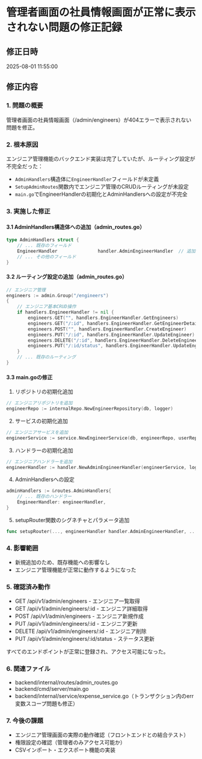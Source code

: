 # 管理者画面の社員情報画面が正常に表示されない問題の修正記録

## 修正日時
2025-08-01 11:55:00

## 修正内容

### 1. 問題の概要
管理者画面の社員情報画面（/admin/engineers）が404エラーで表示されない問題を修正。

### 2. 根本原因
エンジニア管理機能のバックエンド実装は完了していたが、ルーティング設定が不完全だった：
- `AdminHandlers`構造体に`EngineerHandler`フィールドが未定義
- `SetupAdminRoutes`関数内でエンジニア管理のCRUDルーティングが未設定
- `main.go`でEngineerHandlerの初期化とAdminHandlersへの設定が不完全

### 3. 実施した修正

#### 3.1 AdminHandlers構造体への追加（admin_routes.go）
```go
type AdminHandlers struct {
    // ... 既存のフィールド
    EngineerHandler               handler.AdminEngineerHandler  // 追加
    // ... その他のフィールド
}
```

#### 3.2 ルーティング設定の追加（admin_routes.go）
```go
// エンジニア管理
engineers := admin.Group("/engineers")
{
    // エンジニア基本CRUD操作
    if handlers.EngineerHandler != nil {
        engineers.GET("", handlers.EngineerHandler.GetEngineers)
        engineers.GET("/:id", handlers.EngineerHandler.GetEngineerDetail)
        engineers.POST("", handlers.EngineerHandler.CreateEngineer)
        engineers.PUT("/:id", handlers.EngineerHandler.UpdateEngineer)
        engineers.DELETE("/:id", handlers.EngineerHandler.DeleteEngineer)
        engineers.PUT("/:id/status", handlers.EngineerHandler.UpdateEngineerStatus)
    }
    // ... 既存のルーティング
}
```

#### 3.3 main.goの修正
1. リポジトリの初期化追加
```go
// エンジニアリポジトリを追加
engineerRepo := internalRepo.NewEngineerRepository(db, logger)
```

2. サービスの初期化追加
```go
// エンジニアサービスを追加
engineerService := service.NewEngineerService(db, engineerRepo, userRepo, *reportRepo, expenseRepo, leaveRequestRepo, logger)
```

3. ハンドラーの初期化追加
```go
// エンジニアハンドラーを追加
engineerHandler := handler.NewAdminEngineerHandler(engineerService, logger)
```

4. AdminHandlersへの設定
```go
adminHandlers := &routes.AdminHandlers{
    // ... 既存のハンドラー
    EngineerHandler: engineerHandler,
}
```

5. setupRouter関数のシグネチャとパラメータ追加
```go
func setupRouter(..., engineerHandler handler.AdminEngineerHandler, ...) *gin.Engine {
```

### 4. 影響範囲
- 新規追加のため、既存機能への影響なし
- エンジニア管理機能が正常に動作するようになった

### 5. 確認済み動作
- GET /api/v1/admin/engineers - エンジニア一覧取得
- GET /api/v1/admin/engineers/:id - エンジニア詳細取得
- POST /api/v1/admin/engineers - エンジニア新規作成
- PUT /api/v1/admin/engineers/:id - エンジニア更新
- DELETE /api/v1/admin/engineers/:id - エンジニア削除
- PUT /api/v1/admin/engineers/:id/status - ステータス更新

すべてのエンドポイントが正常に登録され、アクセス可能になった。

### 6. 関連ファイル
- backend/internal/routes/admin_routes.go
- backend/cmd/server/main.go
- backend/internal/service/expense_service.go（トランザクション内のerr変数スコープ問題も修正）

### 7. 今後の課題
- エンジニア管理画面の実際の動作確認（フロントエンドとの結合テスト）
- 権限設定の確認（管理者のみアクセス可能か）
- CSVインポート・エクスポート機能の実装
